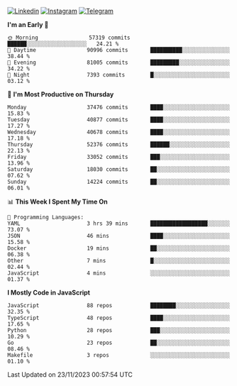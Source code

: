 [![Linkedin](https://img.shields.io/badge/-Archie-blue?style=flat-square&labelColor=gray&logo=Linkedin&logoColor=white&link=https://www.linkedin.com/in/archisdi)](https://www.linkedin.com/in/archisdi)
[![Instagram](https://img.shields.io/badge/-@archisdi-orange?style=flat-square&labelColor=gray&logo=Instagram&logoColor=white&link=https://www.instagram.com/archisdi)](https://www.instagram.com/archisdi)
[![Telegram](https://img.shields.io/badge/-aai-informational?style=flat-square&labelColor=gray&logo=telegram&logoColor=white&link=https://t.me/archisdi)](https://t.me/archisdi)

<!--START_SECTION:waka-->
**I'm an Early 🐤** 

```text
🌞 Morning                57319 commits       ██████░░░░░░░░░░░░░░░░░░░   24.21 % 
🌆 Daytime                90996 commits       ██████████░░░░░░░░░░░░░░░   38.44 % 
🌃 Evening                81005 commits       █████████░░░░░░░░░░░░░░░░   34.22 % 
🌙 Night                  7393 commits        █░░░░░░░░░░░░░░░░░░░░░░░░   03.12 % 
```
📅 **I'm Most Productive on Thursday** 

```text
Monday                   37476 commits       ████░░░░░░░░░░░░░░░░░░░░░   15.83 % 
Tuesday                  40877 commits       ████░░░░░░░░░░░░░░░░░░░░░   17.27 % 
Wednesday                40678 commits       ████░░░░░░░░░░░░░░░░░░░░░   17.18 % 
Thursday                 52376 commits       ██████░░░░░░░░░░░░░░░░░░░   22.13 % 
Friday                   33052 commits       ███░░░░░░░░░░░░░░░░░░░░░░   13.96 % 
Saturday                 18030 commits       ██░░░░░░░░░░░░░░░░░░░░░░░   07.62 % 
Sunday                   14224 commits       ██░░░░░░░░░░░░░░░░░░░░░░░   06.01 % 
```


📊 **This Week I Spent My Time On** 

```text
💬 Programming Languages: 
YAML                     3 hrs 39 mins       ██████████████████░░░░░░░   73.07 % 
JSON                     46 mins             ████░░░░░░░░░░░░░░░░░░░░░   15.58 % 
Docker                   19 mins             ██░░░░░░░░░░░░░░░░░░░░░░░   06.38 % 
Other                    7 mins              █░░░░░░░░░░░░░░░░░░░░░░░░   02.44 % 
JavaScript               4 mins              ░░░░░░░░░░░░░░░░░░░░░░░░░   01.37 % 
```

**I Mostly Code in JavaScript** 

```text
JavaScript               88 repos            ████████░░░░░░░░░░░░░░░░░   32.35 % 
TypeScript               48 repos            ████░░░░░░░░░░░░░░░░░░░░░   17.65 % 
Python                   28 repos            ███░░░░░░░░░░░░░░░░░░░░░░   10.29 % 
Go                       23 repos            ██░░░░░░░░░░░░░░░░░░░░░░░   08.46 % 
Makefile                 3 repos             ░░░░░░░░░░░░░░░░░░░░░░░░░   01.10 % 
```




 Last Updated on 23/11/2023 00:57:54 UTC
<!--END_SECTION:waka-->